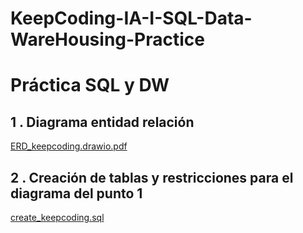 # KeepCoding-IA-I-SQL-Data-WareHousing-Practice

# Práctica SQL y DW

## 1 . Diagrama entidad relación
[ERD_keepcoding.drawio.pdf](./ERD_keepcoding.drawio.pdf) 

## 2 . Creación de tablas y restricciones para el diagrama del punto 1
[create_keepcoding.sql](./create_keepcoding.sql) 

